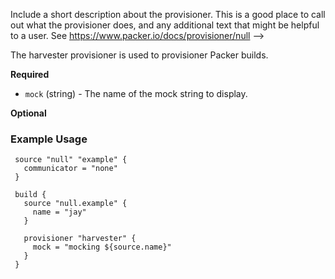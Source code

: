   Include a short description about the provisioner. This is a good place
  to call out what the provisioner does, and any additional text that might
  be helpful to a user. See https://www.packer.io/docs/provisioner/null
-->

The harvester provisioner is used to provisioner Packer builds.


<!-- Provisioner Configuration Fields -->

**Required**

- `mock` (string) - The name of the mock string to display.


<!--
  Optional Configuration Fields

  Configuration options that are not required or have reasonable defaults
  should be listed under the optionals section. Defaults values should be
  noted in the description of the field
-->

**Optional**


<!--
  A basic example on the usage of the provisioner. Multiple examples
  can be provided to highlight various configurations.

-->
### Example Usage


```hcl
 source "null" "example" {
   communicator = "none"
 }

 build {
   source "null.example" {
     name = "jay"
   }

   provisioner "harvester" {
     mock = "mocking ${source.name}"
   }
 }
```
